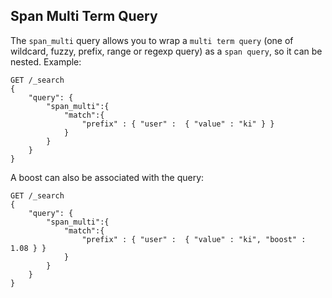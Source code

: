 ## Span Multi Term Query

The `span_multi` query allows you to wrap a `multi term query` (one of wildcard, fuzzy, prefix, range or regexp query) as a `span query`, so it can be nested. Example:
    
    
    GET /_search
    {
        "query": {
            "span_multi":{
                "match":{
                    "prefix" : { "user" :  { "value" : "ki" } }
                }
            }
        }
    }

A boost can also be associated with the query:
    
    
    GET /_search
    {
        "query": {
            "span_multi":{
                "match":{
                    "prefix" : { "user" :  { "value" : "ki", "boost" : 1.08 } }
                }
            }
        }
    }
